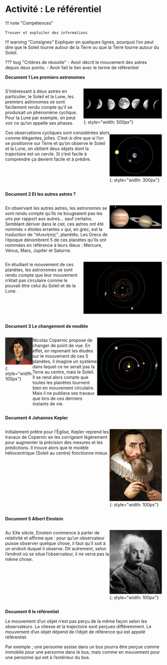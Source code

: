 # Activité : Le référentiel

!!! note "Compétences"

    Trouver et exploiter des informations 

!!! warning "Consignes"
    Expliquer en quelques lignes, pourquoi l’on peut dire que le Soleil tourne autour de la Terre ou que la Terre tourne autour du Soleil.





??? bug "Critères de réussite"
    - Avoir décrit le mouvement des astres depuis deux points.
    - Avoir fait le lien avec le terme de référentiel




**Document 1 Les premiers astronomes**

<div markdown style="display:flex; flex-direction: row";>

<div markdown style="flex : 1 1 0; flex-direction: column";>

S’intéressant à deux astres en particulier, le Soleil et la Lune, les premiers astronomes se sont facilement rendu compte qu’il se produisait un phénomène cyclique. Pour la Lune par exemple, on peut voir ce qu’on appelle ses phases.

</div>
<div markdown style="flex : 1 1 0; flex-direction: column";>

![](Pictures/phasesLune.jpg){: style="width: 500px"}
</div>
</div>

<div markdown style="display:flex; flex-direction: row";>

<div markdown style="flex : 2 1 0; flex-direction: column";>
Ces observations cycliques sont considérées alors comme élégantes, jolies. C’est-à-dire que si l’on se positionne sur Terre et qu’on observe le Soleil et la Lune, on obtient deux objets dont la trajectoire est un cercle. Si c’est facile à comprendre ça devient facile et à prédire.

</div>
<div markdown style="flex : 1 1 0; flex-direction: column";>

![](Pictures/systGeocentrique.png){: style="width: 300px"}

</div>
</div>

**Document 2 Et les autres astres ?**

<div markdown style="display:flex; flex-direction: row";>

<div markdown style="flex : 2 1 0; flex-direction: column";>

En observant les autres astres, les astronomes se sont rendu compte qu’ils ne bougeaient pas les uns par rapport aux autres… sauf certains. Semblant dériver dans le ciel, ces astres ont été nommés « étoiles errantes » qui, en grec, est la traduction de "πλανήτης", planêtês. Les Grecs de l’époque dénombrent 5 de ces planètes qu’ils ont nommées en référence à leurs dieux : Mercure, Vénus, Mars, Jupiter et Saturne.

</div>
<div markdown style="flex : 1 1 0; flex-direction: column";>


![](Pictures/planetesSystSolaire.png)
</div>
</div>

<div markdown style="display:flex; flex-direction: row";>

<div markdown style="flex : 1 1 0; flex-direction: column";>


En étudiant le mouvement de ces planètes, les astronomes se sont rendu compte que leur mouvement n’était pas circulaire comme le pouvait être celui du Soleil et de la Lune.


</div>
<div markdown style="flex : 1 1 0; flex-direction: column";>


![](Pictures/pbSystGeocentrique.png)

</div>
</div>

**Document 3 Le changement de modèle**


<div markdown style="display:flex; flex-direction: row";>

<div markdown style="flex : 1 1 0; flex-direction: column";>

![](Pictures/copernic.jpg){: style="width: 100px"}

</div>

<div markdown style="flex : 3 1 0; flex-direction: column";>

Nicolas Copernic propose de changer de point de vue. En effet, en reprenant les études sur le mouvement de ces 5 planètes, il imagine un système dans lequel ce ne serait pas la Terre au centre, mais le Soleil. Il se rend alors compte que toutes les planètes tournent bien en mouvement circulaire.
Mais il ne publiera ses travaux que lors de ces derniers instants de vie.
</div>
<div markdown style="flex : 3 1 0; flex-direction: column";>

![](Pictures/systHeliocentrique.png)
</div></div>

**Document 4 Johannes Kepler**


<div markdown style="display:flex; flex-direction: row";>

<div markdown style="flex : 2 1 0; flex-direction: column";>

Initialement prêtre pour l’Église, Kepler reprend les travaux de Copernic en les corrigeant légèrement pour augmenter la précision des mesures et les prédictions. Il trouve alors que le modèle héliocentrique (Soleil au centre) fonctionne mieux.
</div>
<div markdown style="flex : 1 1 0; flex-direction: column";>

![](Pictures/kepler.jpg){: style="width: 100px"}

</div></div>

**Document 5 Albert Einstein**


<div markdown style="display:flex; flex-direction: row";>

<div markdown style="flex : 2 1 0; flex-direction: column";>


Au XXe siècle, Einstein commence à parler de relativité et affirme que : pour qu’un observateur puisse observer quelque chose, il faut qu’il soit à un endroit duquel il observe. Dit autrement, selon l’endroit où se situe l’observateur, il ne verra pas la même chose.

</div>
<div markdown style="flex : 1 1 0; flex-direction: column";>


![](Pictures/photoEinstein.jpg){: style="width: 100px"}
</div></div>

**Document 6 le référentiel**

Le mouvement d’un objet n’est pas perçu de la même façon selon les observateurs. La vitesse et la trajectoire sont perçues différemment. Le mouvement d’un objet dépend de l’objet de référence qui est appelé référentiel.

Par exemple ; une personne assise dans un bus pourra être perçue comme immobile pour une personne dans le bus, mais comme en mouvement pour une personne qui est à l’extérieur du bus.


